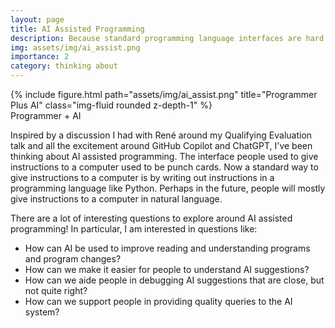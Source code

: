 ```yaml
---
layout: page
title: AI Assisted Programming
description: Because standard programming language interfaces are hard.
img: assets/img/ai_assist.png
importance: 2
category: thinking about
---
```


   <div class="row">
    <div class="col-sm mt-3 mt-md-0">
        {% include figure.html path="assets/img/ai_assist.png" title="Programmer Plus AI" class="img-fluid rounded z-depth-1" %}
    </div>
</div>
<div class="caption">
    Programmer + AI
</div>

Inspired by a discussion I had with René around my Qualifying Evaluation talk and all the excitement around GitHub Copilot and ChatGPT, I've been thinking about AI assisted programming. The interface people used to give instructions to a computer used to be punch cards. Now a standard way to give instructions to a computer is by writing out instructions in a programming language like Python. Perhaps in the future, people will mostly give instructions to a computer in natural language.

There are a lot of interesting questions to explore around AI assisted programming! In particular, I am interested in questions like:
<ul>
    <li> How can AI be used to improve reading and understanding programs and program changes?
    <li> How can we make it easier for people to understand AI suggestions?
    <li> How can we aide people in debugging AI suggestions that are close, but not quite right?
    <li> How can we support people in providing quality queries to the AI system?
